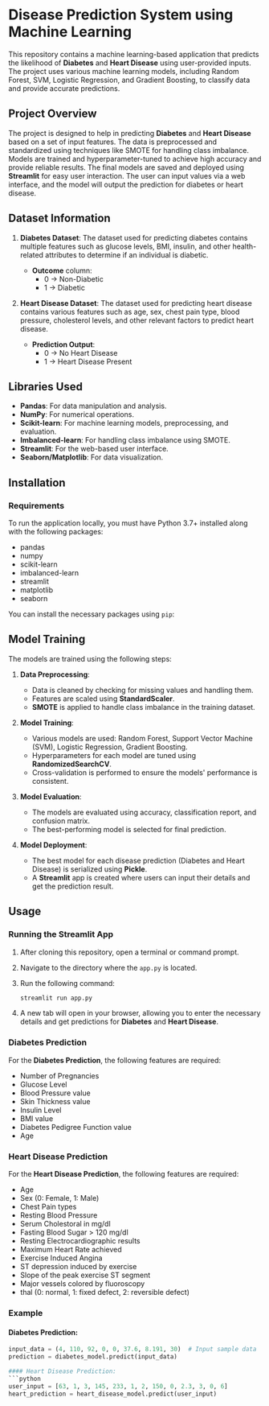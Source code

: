 # Disease Prediction System using Machine Learning

This repository contains a machine learning-based application that predicts the likelihood of **Diabetes** and **Heart Disease** using user-provided inputs. The project uses various machine learning models, including Random Forest, SVM, Logistic Regression, and Gradient Boosting, to classify data and provide accurate predictions.

## Project Overview

The project is designed to help in predicting **Diabetes** and **Heart Disease** based on a set of input features. The data is preprocessed and standardized using techniques like SMOTE for handling class imbalance. Models are trained and hyperparameter-tuned to achieve high accuracy and provide reliable results. The final models are saved and deployed using **Streamlit** for easy user interaction. The user can input values via a web interface, and the model will output the prediction for diabetes or heart disease.

## Dataset Information

1. **Diabetes Dataset**: The dataset used for predicting diabetes contains multiple features such as glucose levels, BMI, insulin, and other health-related attributes to determine if an individual is diabetic.
    - **Outcome** column:
        - 0 → Non-Diabetic
        - 1 → Diabetic

2. **Heart Disease Dataset**: The dataset used for predicting heart disease contains various features such as age, sex, chest pain type, blood pressure, cholesterol levels, and other relevant factors to predict heart disease.
    - **Prediction Output**:
        - 0 → No Heart Disease
        - 1 → Heart Disease Present

## Libraries Used

- **Pandas**: For data manipulation and analysis.
- **NumPy**: For numerical operations.
- **Scikit-learn**: For machine learning models, preprocessing, and evaluation.
- **Imbalanced-learn**: For handling class imbalance using SMOTE.
- **Streamlit**: For the web-based user interface.
- **Seaborn/Matplotlib**: For data visualization.

## Installation

### Requirements

To run the application locally, you must have Python 3.7+ installed along with the following packages:
- pandas
- numpy
- scikit-learn
- imbalanced-learn
- streamlit
- matplotlib
- seaborn

You can install the necessary packages using `pip`:



## Model Training

The models are trained using the following steps:

1. **Data Preprocessing**:
    - Data is cleaned by checking for missing values and handling them.
    - Features are scaled using **StandardScaler**.
    - **SMOTE** is applied to handle class imbalance in the training dataset.

2. **Model Training**:
    - Various models are used: Random Forest, Support Vector Machine (SVM), Logistic Regression, Gradient Boosting.
    - Hyperparameters for each model are tuned using **RandomizedSearchCV**.
    - Cross-validation is performed to ensure the models' performance is consistent.

3. **Model Evaluation**:
    - The models are evaluated using accuracy, classification report, and confusion matrix.
    - The best-performing model is selected for final prediction.

4. **Model Deployment**:
    - The best model for each disease prediction (Diabetes and Heart Disease) is serialized using **Pickle**.
    - A **Streamlit** app is created where users can input their details and get the prediction result.

## Usage

### Running the Streamlit App

1. After cloning this repository, open a terminal or command prompt.
2. Navigate to the directory where the `app.py` is located.
3. Run the following command:

    ```bash
    streamlit run app.py
    ```

4. A new tab will open in your browser, allowing you to enter the necessary details and get predictions for **Diabetes** and **Heart Disease**.

### Diabetes Prediction

For the **Diabetes Prediction**, the following features are required:

- Number of Pregnancies
- Glucose Level
- Blood Pressure value
- Skin Thickness value
- Insulin Level
- BMI value
- Diabetes Pedigree Function value
- Age

### Heart Disease Prediction

For the **Heart Disease Prediction**, the following features are required:

- Age
- Sex (0: Female, 1: Male)
- Chest Pain types
- Resting Blood Pressure
- Serum Cholestoral in mg/dl
- Fasting Blood Sugar > 120 mg/dl
- Resting Electrocardiographic results
- Maximum Heart Rate achieved
- Exercise Induced Angina
- ST depression induced by exercise
- Slope of the peak exercise ST segment
- Major vessels colored by fluoroscopy
- thal (0: normal, 1: fixed defect, 2: reversible defect)

### Example

#### Diabetes Prediction:

```python
input_data = (4, 110, 92, 0, 0, 37.6, 8.191, 30)  # Input sample data
prediction = diabetes_model.predict(input_data)

#### Heart Disease Prediction:
```python
user_input = [63, 1, 3, 145, 233, 1, 2, 150, 0, 2.3, 3, 0, 6]
heart_prediction = heart_disease_model.predict(user_input)

